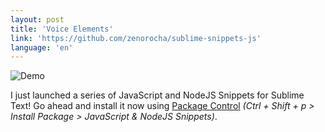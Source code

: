 ```yaml
---
layout: post
title: 'Voice Elements'
link: 'https://github.com/zenorocha/sublime-snippets-js'
language: 'en'
---
```


<p><img src="http://zno.io/QopI/subime-snippet.gif" alt="Demo" style="padding: 0; border: none !important;"></p>

I just launched a series of JavaScript and NodeJS Snippets for Sublime Text!
Go ahead and install it now using [Package Control](https://sublime.wbond.net/)
*(Ctrl + Shift + p > Install Package > JavaScript & NodeJS Snippets)*.